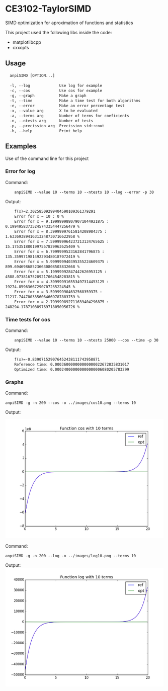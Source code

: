 # CE3102-TaylorSIMD
SIMD optimization for aproximation of functions and statistics

This project used the following libs inside the code:
 - matplotlibcpp
 - cxxopts

## Usage
```
  anpiSIMD [OPTION...]

  -l, --log             Use log for example
  -c, --cos             Use cos for example
  -g, --graph           Make a graph
  -t, --time            Make a time test for both algorithms
  -e, --error           Make an error percentage test
  -x, --value arg       X to be evaluated
  -a, --terms arg       Number of terms for coeficients
  -n, --ntests arg      Number of tests
  -p, --precission arg  Precission std::cout
  -h, --help            Print help
```

## Examples
Use of the command line for this project
### Error for log
Command:
```
    anpiSIMD --value 10 --terms 10 --ntests 10 --log --error -p 30
```
Output:
```
    f(x)=2.30258509299404590109361379291
    Error for x = 10 : 0 %
    Error for x = 9.199999988079071044921875 : 0.19949583735245743354447256479 %
    Error for x = 8.39999997615814208984375 : 1.63369389416313248730716622958 %
    Error for x = 7.599999964237213134765625 : 15.1753518801997557829963625409 %
    Error for x = 6.7999999523162841796875 : 135.359971981492293480187072419 %
    Error for x = 5.999999940395355224609375 : 899.694698685236630808503832668 %
    Error for x = 5.19999992847442626953125 : 4588.07381675209217064548283815 %
    Error for x = 4.399999916553497314453125 : 19274.85963667290707235224545 %
    Error for x = 3.599999904632568359375 : 71217.7447003356064669787883759 %
    Error for x = 2.799999892711639404296875 : 248294.178710889769718050956726 %
```
### Time tests for cos
Command:
```
    anpiSIMD --value 10 --terms 10 --ntests 25000 --cos --time -p 30
```
Output:
```
    f(x)=-0.839071529076452438111743958871
    Reference time: 0.000360000000000000022672835831017
    Optimized time: 0.000240000000000000006080205783299
```

### Graphs
Command:
```
anpiSIMD -g -n 200 --cos -o ../images/cos10.png --terms 10
```
Output:

![Function Cos with 10 terms](images/cos10.png)


Command:
```
anpiSIMD -g -n 200 --log -o ../images/log10.png --terms 10
```
Output:
![Function Log with 10 terms](images/log10.png)